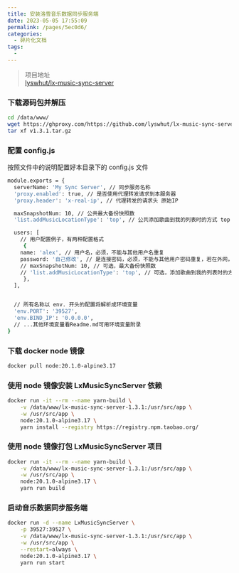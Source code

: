 ```yaml
---
title: 安装洛雪音乐数据同步服务端
date: 2023-05-05 17:55:09
permalink: /pages/5ec0d6/
categories:
  - 碎片化文档
tags:
  - 
---
```

> 项目地址  
[lyswhut/lx-music-sync-server](https://github.com/lyswhut/lx-music-sync-server)

### 下载源码包并解压
```bash
cd /data/www/
wget https://ghproxy.com/https://github.com/lyswhut/lx-music-sync-server/archive/refs/tags/v1.3.1.tar.gz
tar xf v1.3.1.tar.gz
```
### 配置 config.js  
按照文件中的说明配置好本目录下的 config.js 文件
```bash
module.exports = {
  serverName: 'My Sync Server', // 同步服务名称
  'proxy.enabled': true, // 是否使用代理转发请求到本服务器
  'proxy.header': 'x-real-ip', // 代理转发的请求头 原始IP

  maxSnapshotNum: 10, // 公共最大备份快照数
  'list.addMusicLocationType': 'top', // 公共添加歌曲到我的列表时的方式 top | bottom，参考客户端的设置-列表设置-添加歌曲到我的列表时的方式

  users: [
    // 用户配置例子，有两种配置格式
     {
    name: 'alex', // 用户名，必须，不能与其他用户名重复
    password: '自己修改', // 是连接密码，必须，不能与其他用户密码重复，若在外网，务必增加密码复杂度
    // maxSnapshotNum: 10, // 可选，最大备份快照数
    // 'list.addMusicLocationType': 'top', // 可选，添加歌曲到我的列表时的方式 top | bottom，参考客户端的设置-列表设置-添加歌曲到我的列表时的方式
     },
  ],


  // 所有名称以 env. 开头的配置将解析成环境变量
  'env.PORT': '39527',
  'env.BIND_IP': '0.0.0.0',
  // ...其他环境变量看Readme.md可用环境变量附录
}
```

### 下载 docker node 镜像
```bash
docker pull node:20.1.0-alpine3.17
```

### 使用 node 镜像安装 LxMusicSyncServer 依赖
```bash
docker run -it --rm --name yarn-build \
    -v /data/www/lx-music-sync-server-1.3.1:/usr/src/app \
    -w /usr/src/app \
    node:20.1.0-alpine3.17 \
    yarn install --registry https://registry.npm.taobao.org/
```

### 使用 node 镜像打包 LxMusicSyncServer 项目
```bash
docker run -it --rm --name yarn-build \
    -v /data/www/lx-music-sync-server-1.3.1:/usr/src/app \
    -w /usr/src/app \
    node:20.1.0-alpine3.17 \
    yarn run build
```

### 启动音乐数据同步服务端
```bash
docker run -d --name LxMusicSyncServer \
    -p 39527:39527 \
    -v /data/www/lx-music-sync-server-1.3.1:/usr/src/app \
    -w /usr/src/app \
    --restart=always \
    node:20.1.0-alpine3.17 \
    yarn run start
```
